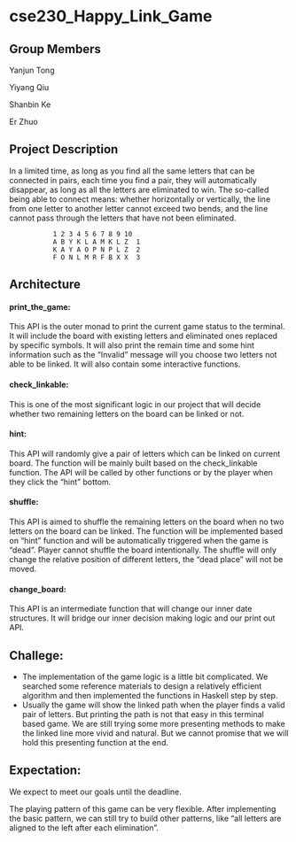 # cse230_Happy_Link_Game

## Group Members
Yanjun Tong

Yiyang Qiu

Shanbin Ke

Er Zhuo

## Project Description
In a limited time, as long as you find all the same letters that can be connected in pairs, each time you find a pair, they will automatically disappear, as long as all the letters are eliminated to win. The so-called being able to connect means: whether horizontally or vertically, the line from one letter to another letter cannot exceed two bends, and the line cannot pass through the letters that have not been eliminated.

               1 2 3 4 5 6 7 8 9 10
               A B Y K L A M K L Z  1
               K A Y A O P N P L Z  2
               F O N L M R F B X X  3
 
## Architecture
#### print_the_game:
This API is the outer monad to print the current game status to the terminal. It will include the board with existing letters and eliminated ones replaced by specific symbols. It will also print the remain time and some hint information such as the “Invalid” message will you choose two letters not able to be linked. It will also contain some interactive functions.

#### check_linkable:
This is one of the most significant logic in our project that will decide whether two remaining letters on the board can be linked or not. 

#### hint:
This API will randomly give a pair of letters which can be linked on current board. The function will be mainly built based on the check_linkable function. The API will be called by other functions or by the player when they click the “hint” bottom.

#### shuffle:
This API is aimed to shuffle the remaining letters on the board when no two letters on the board can be linked. The function will be implemented based on “hint” function and will be automatically triggered when the game is “dead”. Player cannot shuffle the board intentionally. The shuffle will only change the relative position of different letters, the “dead place” will not be moved.

#### change_board:
This API is an intermediate function that will change our inner date structures. It will bridge our inner decision making logic and our print out API.

## Challege:
+ The implementation of the game logic is a little bit complicated. We searched some reference materials to design a relatively efficient algorithm and then implemented the functions in Haskell step by step.
+ Usually the game will show the linked path when the player finds a valid pair of letters. But printing the path is not that easy in this terminal based game. We are still trying some more presenting methods to make the linked line more vivid and natural. But we cannot promise that we will hold this presenting function at the end.

## Expectation:
We expect to meet our goals until the deadline.

The playing pattern of this game can be very flexible. After implementing the basic pattern, we can still try to build other patterns, like “all letters are aligned to the left after each elimination”.
